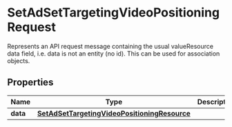 

# SetAdSetTargetingVideoPositioningRequest

Represents an API request message containing the usual valueResource data field,  i.e. data is not an entity (no id). This can be used for association objects.

## Properties

Name | Type | Description | Notes
------------ | ------------- | ------------- | -------------
**data** | [**SetAdSetTargetingVideoPositioningResource**](SetAdSetTargetingVideoPositioningResource.md) |  |  [optional]



